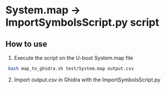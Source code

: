 # System.map -> ImportSymbolsScript.py script

## How to use

1. Execute the script on the U-boot System.map file
```bash
 bash map_to_ghidra.sh test/System.map output.csv
```

2. Import output.csv in Ghidra with the ImportSymbolsScript.py
